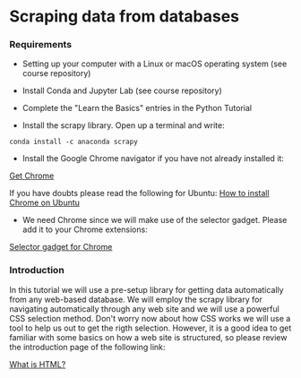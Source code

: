 # Scraping data from databases

### Requirements

* Setting up your computer with a Linux or macOS operating system (see course repository)

* Install Conda and Jupyter Lab (see course repository)

* Complete the "Learn the Basics" entries in the Python Tutorial

* Install the scrapy library. Open up a terminal and write:

```
conda install -c anaconda scrapy
```

* Install the Google Chrome navigator if you have not already installed it:

[Get Chrome](https://www.google.com/chrome/)

If you have doubts please read the following for Ubuntu:
[How to install Chrome on Ubuntu](https://linuxize.com/post/how-to-install-google-chrome-web-browser-on-ubuntu-20-04/)

* We need Chrome since we will make use of the selector gadget. Please add it to your Chrome extensions:

[Selector gadget for Chrome](https://chrome.google.com/webstore/detail/selectorgadget/mhjhnkcfbdhnjickkkdbjoemdmbfginb)

### Introduction

In this tutorial we will use a pre-setup library for getting data automatically
from any web-based database. We will employ the scrapy library for navigating automatically
through any web site and we will use a powerful CSS selection method. Don't worry now about
how CSS works we will use a tool to help us out to get the rigth selection. However, it is a good
idea to get familiar with some basics on how a web site is structured, so please review
the introduction page of the following link:

[What is HTML?](https://www.w3schools.com/html/html_intro.asp)
